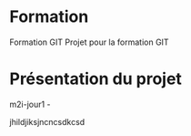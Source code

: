 ﻿# Formation
Formation GIT
Projet pour la formation GIT

# Présentation du projet
m2i-jour1 - 


jhildjiksjncncsdkcsd